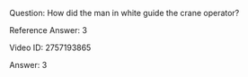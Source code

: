 Question: How did the man in white guide the crane operator?

Reference Answer: 3

Video ID: 2757193865

Answer: 3

